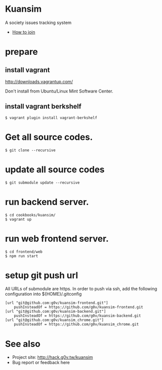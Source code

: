 # Kuansim

A society issues tracking system

- [How to join](https://g0v.hackpad.com/--1OaXIxVVPSd)

# prepare 

## install vagrant

http://downloads.vagrantup.com/

Don't install from Ubuntu/Linux Mint Software Center.

## install vagrant berkshelf

```
$ vagrant plugin install vagrant-berkshelf
```

# Get all source codes.

```
$ git clone --recursive
```

# update all source codes

```
$ git submodule update --recursive
```

# run backend server.

```
$ cd cookbooks/kuansim/
$ vagrant up
```

# run web frontend server.

```
$ cd frontend/web
$ npm run start
```

# setup git push url
All URLs of submodule are https. In order to push via ssh, add the following
configuration into ${HOME}/.gitconfig
```
[url "git@github.com:g0v/kuansim-frontend.git"]
    pushInsteadOf = https://github.com/g0v/kuansim-frontend.git
[url "git@github.com:g0v/kuansim-backend.git"]
    pushInsteadOf = https://github.com/g0v/kuansim-backend.git
[url "git@github.com:g0v/kuansim_chrome.git"]
    pushInsteadOf = https://github.com/g0v/kuansim_chrome.git
```

# See also

- Project site: http://hack.g0v.tw/kuansim
- Bug report or feedback here
